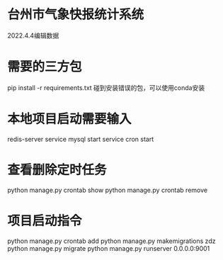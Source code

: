 # 台州市气象快报统计系统
2022.4.4编辑数据

# 需要的三方包
pip install -r requirements.txt
碰到安装错误的包，可以使用conda安装

# 本地项目启动需要输入
redis-server
service mysql start
service cron start

# 查看删除定时任务
python manage.py crontab show
python manage.py crontab remove

# 项目启动指令
python manage.py crontab add
python manage.py makemigrations zdz
python manage.py migrate
python manage.py runserver 0.0.0.0:9001